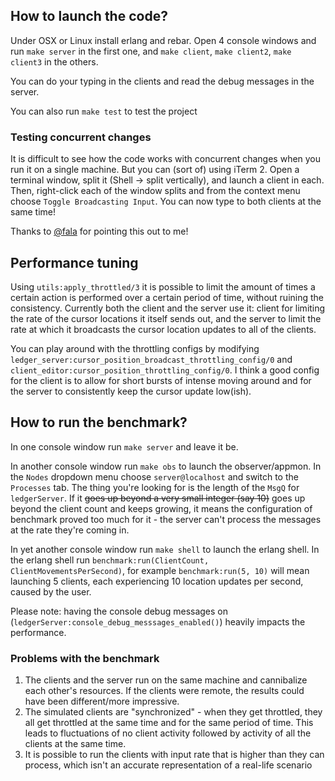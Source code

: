 ## How to launch the code?
Under OSX or Linux install erlang and rebar. Open 4 console windows and run `make server` in the first one, and `make client`, `make client2`, `make client3` in the others.

You can do your typing in the clients and read the debug messages in the server.

You can also run `make test` to test the project

### Testing concurrent changes
It is difficult to see how the code works with concurrent changes when you run it on a single machine. But you can (sort of) using iTerm 2. Open a terminal window, split it (Shell -> split vertically), and launch a client in each. Then, right-click each of the window splits and from the context menu choose `Toggle Broadcasting Input`. You can now type to both clients at the same time!

Thanks to [@fala](https://github.com/fala) for pointing this out to me!

## Performance tuning
Using `utils:apply_throttled/3` it is possible to limit the amount of times a certain action is performed over a certain period of time, without ruining the consistency. Currently both the client and the server use it: client for limiting the rate of the cursor locations it itself sends out, and the server to limit the rate at which it broadcasts the cursor location updates to all of the clients. 

You can play around with the throttling configs by modifying `ledger_server:cursor_position_broadcast_throttling_config/0` and `client_editor:cursor_position_throttling_config/0`. I think a good config for the client is to allow for short bursts of intense moving around and for the server to consistently keep the cursor update low(ish).

## How to run the benchmark?
In one console window run `make server` and leave it be.

In another console window run `make obs` to launch the observer/appmon. In the `Nodes` dropdown menu choose `server@localhost` and switch to the `Processes` tab. The thing you're looking for is the length of the `MsgQ` for `ledgerServer`. If it ~~goes up beyond a very small integer (say 10)~~ goes up beyond the client count and keeps growing, it means the configuration of benchmark proved too much for it - the server can't process the messages at the rate they're coming in.

In yet another console window run `make shell` to launch the erlang shell. In the erlang shell run `benchmark:run(ClientCount, ClientMovementsPerSecond)`, for example `benchmark:run(5, 10)` will mean launching 5 clients, each experiencing 10 location updates per second, caused by the user.

Please note: having the console debug messages on (`ledgerServer:console_debug_messsages_enabled()`) heavily impacts the performance.

### Problems with the benchmark
1. The clients and the server run on the same machine and cannibalize each other's resources. If the clients were remote, the results could have been different/more impressive.
1. The simulated clients are "synchronized" - when they get throttled, they all get throttled at the same time and for the same period of time. This leads to fluctuations of no client activity followed by activity of all the clients at the same time.
1. It is possible to run the clients with input rate that is higher than they can process, which isn't an accurate representation of a real-life scenario
